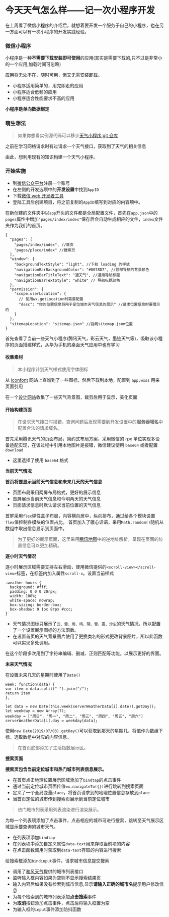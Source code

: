 # 今天天气怎么样——记一次小程序开发

在上周看了微信小程序的介绍后，就想着要开发一个服务于自己的小程序，也在另一方面可以有一次小程序的开发实践经验。

### 微信小程序

小程序是一种**不需要下载安装即可使用**的应用(其实是需要下载的,只不过是非常小的一个应用,加载时间可忽略)

应用将无处不在，随时可用，但又无需安装卸载。

* 小程序适用简单的，用完即走的应用
* 小程序适合低频的应用
* 小程序适合性能要求不高的应用

**小程序是单向数据绑定**

### 萌生想法

> 如果你想看实例源代码可以移步[天气小程序 git 仓库](https://github.com/powerdong/weatherProgram)

之前在学习网络请求时有过请求一个天气接口，获取到了天气的相关信息

由此，想利用现有的知识构建一个天气小程序。

### 开始实施

* 到[微信公众平台](https://mp.weixin.qq.com)注册一个账号
* 在左侧的开发选项中的**开发设置**中找到`AppID`
* 下载[微信 web 开发者工具](https://developers.weixin.qq.com/miniprogram/dev/devtools/download.html)
* 登陆工具后创建项目，将之前复制的`AppID`填写到对应的内容项中。

在新创建的文件夹中以`app`开头的文件都是全局配置文件，首先在`app.json`中的`pages`属性中增加`"pages/index/index"`保存后会自动生成相应的文件，`index`文件夹作为我们的首页。

```
{
  "pages": [
    "pages/index/index", //首页
    "pages/place/index" //搜索页
  ],
  "window": {
    "backgroundTextStyle": "light", //下拉 loading 的样式
    "navigationBarBackgroundColor": "#0078D7", //顶部导航的背景颜色
    "navigationBarTitleText": "通天气", //通用导航标题
    "navigationBarTextStyle": "white" // 导航标题颜色
  },
  "permission": {
    "scope.userLocation": {
      // 使用wx.getLocation时需要配置
      "desc": "你的位置信息将用于定位城市天气信息的展示" //请求位置信息时要展示的
    }
  },
  "sitemapLocation": "sitemap.json" //指明sitemap.json位置
}
```

首先查看了当前一些天气小程序(腾讯天气，彩云天气，墨迹天气等)，吸取该小程序的页面搭建样式，从华为手机的桌面天气应用中也有学习

#### 收集素材

> 本小程序计划天气样式使用字体图标

从 [iconfont](https://www.iconfont.cn) 网站上查询到了一些图标，然后下载到本地，配置到 `app.wxss` 用来页面引用

在一个[设计网站](http://bapaboli.lofter.com/post/910b8\_6499be)收集了一些天气背景图，裁剪后用于显示，美化页面

#### 开始构建页面

> 在请求天气接口时报错，查询问题后发现需要到开发设置中的**服务器域名**中配置合法的请求域名。

首先采用腾讯天气的页面布局，简约式布局方案，采用微信的 rpx 单位实现多设备适配实现，在该过程中引用本地图片是报错，微信建议使用 `base64` 或者配置 `download`

* 这里选择了使用 `base64` 格式

**当前天气情况**

**首页将要显示当前天气信息和未来几天的天气信息**

* 页面布局采用两屏布局格式，更好的展示信息
* 首屏展示当前天气信息和今明两天的天气信息
* 页面请求信息时默认请求当前位置的天气信息

首屏采用`flex`弹性盒子布局，内容横向居中，纵向排布，通过给各个模块设置`flex`值控制各模块的位置占比。 首页加入了暖心话语，采用`Math.random()`随机从数组中取出信息显示到页面中。

> 为了更好的展示页面，这里采用[腾讯地图](https://lbs.qq.com/qqmap\_wx\_jssdk/method-reverseGeocoder.html)中的逆地址解析，呈现在页面的位置信息可以更加精确。

**逐小时天气情况**

逐小时展示区域需要支持左右滑动，使用微信提供的`<scroll-view></scroll-view>`标签，在标签内加入属性`scroll-x`。设置当前样式

```
.weather-hours {
  background: #fff;
  padding: 0 0 0 20rpx;
  width: 100%;
  white-space: nowrap;
  box-sizing: border-box;
  box-shadow: 0 1px 8rpx #ccc;
}
```

* 天气情况图标只展示了`云、雷、雨、晴、阴、雪、雾、沙尘`的天气情况，所以配置了一个设置展示图标的方法函数。
* 在设置首页的天气背景图片使用了更换类名的形式更改背景图片，所以此函数可以实现多处调用。

在这个阶段多次用到了字符串编辑、删减、正则匹配等功能。以展示更好的界面。

**未来天气情况**

在设置未来几天的星期时使用了`Date()`

```
week: function(data) {
var item = data.split("-").join("/");
return item
},

let data = new Date(this.week(serverWeatherData[i].date)).getDay();
let weekday = new Array(7);
weekday = ["周日", "周一", "周二", "周三", "周四", "周五", "周六"]
serverWeatherData[i].day = weekday[data];
```

使用`new Date(2019/07/03).getDay()`可以获取到那天的星期几，将值作为数组下标，选取数组中对应的内容信息。

> 在首页底部添加了生活指数展示区。

**搜索页面**

**搜索页包含当前定位城市和热门城市列表信息展示。**

* 在首页点击地理位置展示区域添加了`bindtap`的点击事件
* 通过当前定位城市页面传值`wx.navigateTo({})`进行跳转到搜索页面
* 定义了一个全局变量`place`，将首页请求到的地理位置信息存放到`place`
* 当首页定位的城市传到搜索页展示到当前定位城市

> 热门城市列表采用列表渲染进行渲染展示。

为每一个列表项添加了点击事件，点击相应的城市可进行搜索，跳转至天气展示区域显示要查询的城市天气。

* 在列表项添加`bindtap`
* 在列表项中添加自定义属性`data-text`用来存取当前项的内容
* 在点击函数调用时获取到`data-text`存取的内容进行搜索

给搜索框添加`bindinput`事件，请求城市信息提交搜索

* 调用了[和风天气](https://dev.heweather.com/docs/search/)提供的城市列表接口
* 监听输入框内容如果为空则不显示搜索结果页
* 输入内容后如果没有检索到城市信息,显示**请输入正确的城市名**提示用户修改信息
* 为每个检索到的城市列表添加**点击搜索**事件
* 为**取消**按钮添加点击事件，点击后将输入框置为空
* 为输入框的`input`事件添加防抖函数
